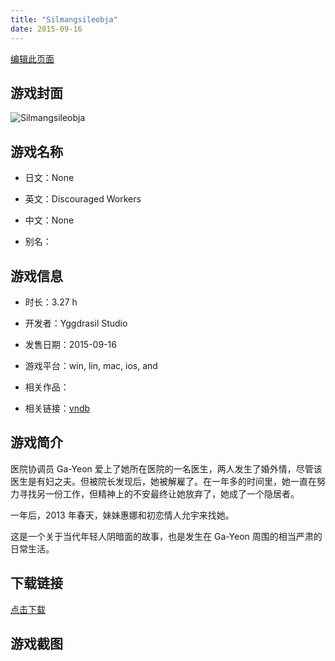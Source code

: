 ```yaml
---
title: "Silmangsileobja"
date: 2015-09-16
---
```

[编辑此页面](https://github.com/ACG-3/ADV3-source/blob/main/source/_posts/Discouraged%20Workers.md)

## 游戏封面

![Silmangsileobja](https%3A//pan.timero.xyz/onedrive/img_lib_001/Discouraged%20Workers_cover.avif)


## 游戏名称

- 日文：None
- 英文：Discouraged Workers
- 中文：None

- 别名：


## 游戏信息

- 时长：3.27 h
- 开发者：Yggdrasil Studio
- 发售日期：2015-09-16
- 游戏平台：win, lin, mac, ios, and
- 相关作品：

- 相关链接：[vndb](https://vndb.org/v17652)


## 游戏简介

医院协调员 Ga-Yeon 爱上了她所在医院的一名医生，两人发生了婚外情，尽管该医生是有妇之夫。但被院长发现后，她被解雇了。在一年多的时间里，她一直在努力寻找另一份工作，但精神上的不安最终让她放弃了，她成了一个隐居者。

一年后，2013 年春天，妹妹惠娜和初恋情人允宇来找她。

这是一个关于当代年轻人阴暗面的故事，也是发生在 Ga-Yeon 周围的相当严肃的日常生活。




## 下载链接

[点击下载](https://pan.timero.xyz/onedrive/adv_lib_001/Discouraged%20Workers)


## 游戏截图


